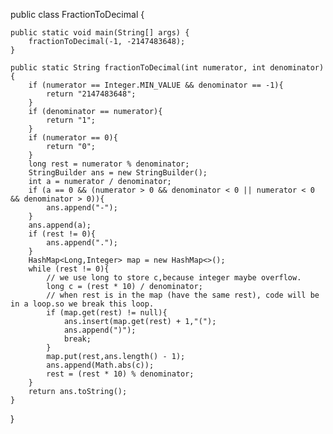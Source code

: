 public class FractionToDecimal {

    public static void main(String[] args) {
        fractionToDecimal(-1, -2147483648);
    }

    public static String fractionToDecimal(int numerator, int denominator) {
        if (numerator == Integer.MIN_VALUE && denominator == -1){
            return "2147483648";
        }
        if (denominator == numerator){
            return "1";
        }
        if (numerator == 0){
            return "0";
        }
        long rest = numerator % denominator;
        StringBuilder ans = new StringBuilder();
        int a = numerator / denominator;
        if (a == 0 && (numerator > 0 && denominator < 0 || numerator < 0 && denominator > 0)){
            ans.append("-");
        }
        ans.append(a);
        if (rest != 0){
            ans.append(".");
        }
        HashMap<Long,Integer> map = new HashMap<>();
        while (rest != 0){
            // we use long to store c,because integer maybe overflow.
            long c = (rest * 10) / denominator;
            // when rest is in the map (have the same rest), code will be in a loop.so we break this loop.
            if (map.get(rest) != null){
                ans.insert(map.get(rest) + 1,"(");
                ans.append(")");
                break;
            }
            map.put(rest,ans.length() - 1);
            ans.append(Math.abs(c));
            rest = (rest * 10) % denominator;
        }
        return ans.toString();
    }
}
